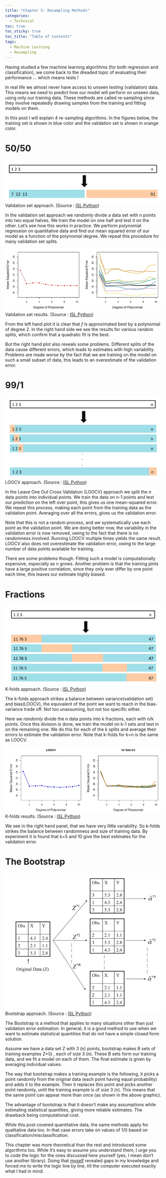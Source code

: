 ```yaml
---
title: "Chapter 5: Resampling Methods"
categories:
  - Technical 
toc: true
toc_sticky: true
toc_title: "Table of Contents"
tags:
  - Machine Learning 
  - Resampling 
---
```


Having studied a few machine learning algorithms (for both regression and classification), we come back to the dreaded topic of evaluating their performance … which means tests !

In real life we almost never have access to unseen testing (validation) data. This means we need to predict how our model will perform on unseen data, using only our training data. These methods are called re-sampling since they involve repeatedly drawing samples from the training and fitting models on them.

In this post I will explain 4 re-sampling algorithms. In the figures below, the training set is shown in blue color and the validation set is shown in orange color.

# 50/50

![Validation](/assets/img/ch5/1.jpg)
Validation set approach. (Source : [ISL Python](https://www.statlearning.com/))

In the validation set approach we _randomly_ divide a data set with n points into two equal halves. We train the model on one half and test it on the other. Let’s see how this works in practice. We perform polynomial regression on quantitative data and find out mean squared error of our model as a function of the polynomial degree. We repeat this procedure for many validation set splits.

![Graph](/assets/img/ch5/2.jpg)
Validation set results. (Source : [ISL Python](https://www.statlearning.com/))

From the left hand plot it is clear that _f_ is approximated best by a polynomial of degree 2. In the right hand side we see the results for various random splits, which confirm that a quadratic fit is the best.

But the right hand plot also reveals some problems. Different splits of the data cause different errors, which leads to estimates with high variability. Problems are made worse by the fact that we are training on the model on such a small subset of data, this leads to an overestimate of the validation error.

# 99/1

![LOOCV](/assets/img/ch5/3.jpg)
LOOCV approach. (Source : [ISL Python](https://www.statlearning.com/))

In the Leave One Out Cross Validation (LOOCV) approach we split the n data points into individual points. We train the data on n-1 points and test our prediction on the left over point, this gives us one mean-squared error. We repeat this process, making each point from the training data as the validation point. Averaging over all the errors, gives us the validation error.

Note that this is not a random process, and we systematically use each point as the validation point. We are doing better now, the variability in the validation error is now removed, owing to the fact that there is no randomness involved. Running LOOCV multiple times yields the same result. LOOCV also does not overestimate the validation error, owing to the large number of data points available for training.

There are some problems though. Fitting such a model is computationally expensive, especially as n grows. Another problem is that the training pints have a large positive correlation, since they only ever differ by one point each time, this leaves our estimate highly biased.

# Fractions

![K folds](/assets/img/ch5/4.jpg)
K-folds approach. (Source : [ISL Python](https://www.statlearning.com/))

The k-folds approach strikes a balance between variance(validation set) and bias(LOOCV), the equivalent of the point we want to reach in the bias-variance trade off. Not too unassuming, but not too specific either.

Here we _randomly_ divide the n data points into k fractions, each with n/k points. Once this division is done, we train the model on k-1 sets and test in on the remaining one. We do this for each of the k splits and average their errors to estimate the validation error. Note that k-folds for k=n is the same as LOOCV.

![Graph](/assets/img/ch5/5.jpg)
K-folds results. (Source : [ISL Python](https://www.statlearning.com/))

We see in the right hand panel, that we have very little variability. So k-folds strikes the balance between randomness and size of training data. By experiment it is found that k=5 and 10 give the best estimates for the validation error.

# The Bootstrap

![Bootstrap](/assets/img/ch5/6.jpg)
Bootstrap approach. (Source : [ISL Python](https://www.statlearning.com/))

The Bootstrap is a method that applies to many situations other than just validation error estimation. In general, it is a good method to use when we want to estimate statistical quantities that do not have a simple closed form solution.

Assume we have a data set Z with 3 (n) points, bootstrap makes B sets of training examples Z*(i) , each of size 3 (n). These B sets form our training data, and we fit a model on each of them. The final estimate is given by averaging individual values.

The way that bootstrap makes a training example is the following, it picks a point randomly from the original data (each point having equal probability) and adds it to the example. Then it replaces this point and picks another point randomly, until the training example is of size 3 (n). This means that the same point can appear more than once (as shown in the above graphic).

The advantage of bootstrap is that it doesn’t make any assumptions while estimating statistical quantities, giving more reliable estimates. The drawback being computational cost.

While this post covered quantitative data, the same methods apply for qualitative data too. In that case errors take on values of 1/0 based on classification/misclassification.

This chapter was more theoretical than the rest and introduced some algorithms too. While it’s easy to assume you understand them, I urge you to code the logic for the ones discussed here yourself (yes, I mean don’t use another library). Doing that [myself](https://github.com/sri-ram-swaminathan/ISL-Python/tree/main/Chapter%205) revealed gaps in my knowledge and forced me to write the logic line by line, till the computer executed exactly what I had in mind.